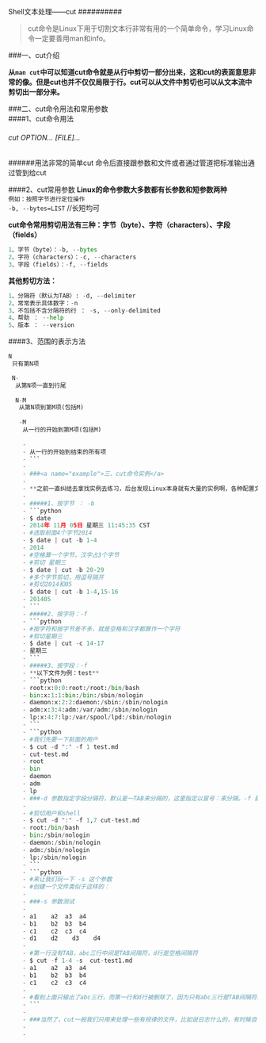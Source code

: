 Shell文本处理——cut
##########

>cut命令是Linux下用于切割文本行非常有用的一个简单命令，学习Linux命令一定要善用man和info。  

###<a name="NAMEs">一、cut介绍</a>

**从`man cut`中可以知道cut命令就是从行中剪切一部分出来，这和cut的表面意思非常的像。但是cut也并不仅仅局限于行。cut可以从文件中剪切也可以从文本流中剪切出一部分来。**

###<a name="options">二、cut命令用法和常用参数</a>  
####1、cut命令用法
######	cut OPTION... [FILE]...
######用法非常的简单cut 命令后直接跟参数和文件或者通过管道把标准输出通过管到给cut

####2、cut常用参数
**Linux的命令参数大多数都有长参数和短参数两种**  
`例如：按照字节进行定位操作`  
`-b, --bytes=LIST`  //长短均可

**cut命令常用剪切用法有三种：字节（byte）、字符（characters）、字段（fields）**  
```python
1、字节（byte）：-b, --bytes
2、字符（characters）：-c, --characters
3、字段（fields）：-f, --fields
```
**其他剪切方法：**  
```python
1、分隔符（默认为TAB）: -d, --delimiter
2、常常表示具体数字：-n
3、不包括不含分隔符的行 ： -s, --only-delimited
4、帮助 ： --help	
5、版本 ： --version
```  
####3、范围的表示方法
```python
N
 只有第N项

 N-
  从第N项一直到行尾
   
  N-M
   从第N项到第M项(包括M)
    
   -M
    从一行的开始到第M项(包括M)
	 
	-
	- 从一行的开始到结束的所有项
	- ```
	-
	- ###<a name="example">三、cut命令实例</a> 
	-
	- **之前一直纠结去拿找实例去练习，后台发现Linux本身就有大量的实例啊，各种配置文件都可以,最好找有规律的比如`ls -l`命令的**
	-
	- #####1、按字节 ： -b
	- ```python
	- $ date
	- 2014年 11月 05日 星期三 11:45:35 CST
	- #选取前面4个字节2014
	- $ date | cut -b 1-4
	- 2014
	- #空格算一个字节，汉字占3个字节
	- #剪切 星期三
	- $ date | cut -b 20-29
	- #多个字节剪切，用逗号隔开
	- #剪切2014和05
	- $ date | cut -b 1-4,15-16
	- 201405
	- ```   
	- #####2、按字符：-f
	- ```python
	- #按字符和按字节差不多，就是空格和汉字都算作一个字符
	- #剪切星期三
	- $ date | cut -c 14-17
	- 星期三
	- ```  
	- #####3、按字段：-f
	- **以下文件为例：test**
	- ```python
	- root:x:0:0:root:/root:/bin/bash
	- bin:x:1:1:bin:/bin:/sbin/nologin
	- daemon:x:2:2:daemon:/sbin:/sbin/nologin
	- adm:x:3:4:adm:/var/adm:/sbin/nologin
	- lp:x:4:7:lp:/var/spool/lpd:/sbin/nologin
	- ```  
	- ```python
	- #我们先要一下前面的用户
	- $ cut -d ":" -f 1 test.md
	- cut-test.md
	- root
	- bin
	- daemon
	- adm
	- lp
	- ###-d 参数指定字段分隔符，默认是一TAB来分隔的，这里指定以冒号：来分隔。-f 就是我们按照分隔符分好后的字段
	-
	- #剪切用户和shell
	- $ cut -d ":" -f 1,7 cut-test.md
	- root:/bin/bash
	- bin:/sbin/nologin
	- daemon:/sbin/nologin
	- adm:/sbin/nologin
	- lp:/sbin/nologin
	- ```  
	- ```python
	- #来让我们玩一下 -s 这个参数
	- #创建一个文件类似于这样的：
	-
	- ###-s 参数测试
	-
	- a1	a2	a3	a4
	- b1	b2	b3	b4
	- c1	c2	c3	c4
	- d1    d2    d3    d4
	-
	- #第一行没有TAB，abc三行中间是TAB间隔符，d行是空格间隔符
	- $ cut -f 1-4 -s  cut-test1.md
	- a1	a2	a3	a4
	- b1	b2	b3	b4
	- c1	c2	c3	c4
	-
	- #看到上面只输出了abc三行，而第一行和d行被删除了，因为只有abc三行是TAB间隔符的，-s就是剪切出符合-f规则的字段。
	- ```
	-
	- ###当然了，cut一般我们只用来处理一些有规律的文件，比如说日志什么的，有时候自己拼接出间隔符然后再用cut也不错。
	-
	-
